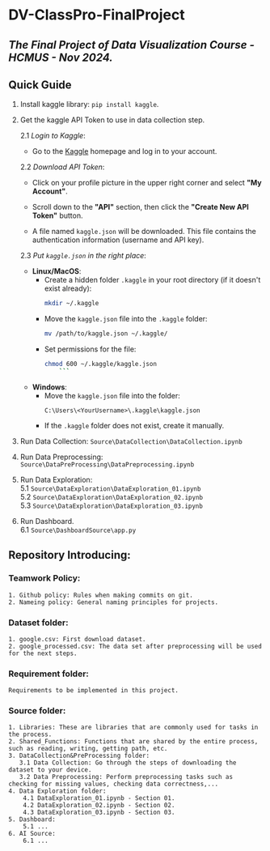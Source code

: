 # DV-ClassPro-FinalProject
*The Final Project of Data Visualization Course - HCMUS - Nov 2024.*
---
## Quick Guide
1. Install kaggle library: `pip install kaggle`.
2. Get the kaggle API Token to use in data collection step.

   2.1 *Login to Kaggle*:

   - Go to the [Kaggle](https://www.kaggle.com/) homepage and log in to your account.

   2.2 *Download API Token*:

   - Click on your profile picture in the upper right corner and select **"My Account"**.

   - Scroll down to the **"API"** section, then click the **"Create New API Token"** button.

   - A file named `kaggle.json` will be downloaded. This file contains the authentication information (username and API key).

   2.3 *Put `kaggle.json` in the right place*:
    - **Linux/MacOS**:
        - Create a hidden folder `.kaggle` in your root directory (if it doesn't exist already):
           ```bash
           mkdir ~/.kaggle
           ```
      - Move the `kaggle.json` file into the `.kaggle` folder:
           ```bash
           mv /path/to/kaggle.json ~/.kaggle/
           ```
      - Set permissions for the file:
           ```bash
           chmod 600 ~/.kaggle/kaggle.json
               ```
   - **Windows**:
     - Move the `kaggle.json` file into the folder:
       ```
       C:\Users\<YourUsername>\.kaggle\kaggle.json
       ```
     - If the `.kaggle` folder does not exist, create it manually.
3. Run Data Collection: `Source\DataCollection\DataCollection.ipynb`
4. Run Data Preprocessing: `Source\DataPreProcessing\DataPreprocessing.ipynb`
5. Run Data Exploration:\
   5.1 `Source\DataExploration\DataExploration_01.ipynb`\
   5.2 `Source\DataExploration\DataExploration_02.ipynb`\
   5.3 `Source\DataExploration\DataExploration_03.ipynb`
7. Run Dashboard.\
   6.1 `Source\DashboardSource\app.py`

## Repository Introducing:

### **Teamwork Policy:**
    1. Github policy: Rules when making commits on git.
    2. Nameing policy: General naming principles for projects.
### **Dataset folder:**
    1. google.csv: First download dataset.
    2. google_processed.csv: The data set after preprocessing will be used for the next steps.
### **Requirement folder:**
    Requirements to be implemented in this project.
### **Source folder:** 
    1. Libraries: These are libraries that are commonly used for tasks in the process.
    2. Shared_Functions: Functions that are shared by the entire process, such as reading, writing, getting path, etc.
    3. DataCollection&PreProcessing folder:
       3.1 Data Collection: Go through the steps of downloading the dataset to your device.
       3.2 Data Preprocessing: Perform preprocessing tasks such as checking for missing values, checking data correctness,...
    4. Data Exploration folder:
        4.1 DataExploration_01.ipynb - Section 01.
        4.2 DataExploration_02.ipynb - Section 02.
        4.3 DataExploration_03.ipynb - Section 03.
    5. Dashboard:
        5.1 ...
    6. AI Source:
        6.1 ...

